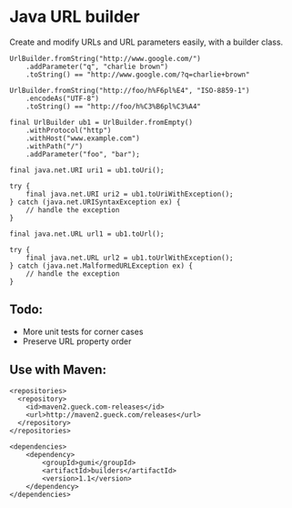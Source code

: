 Java URL builder
================

Create and modify URLs and URL parameters easily, with a builder class.

    UrlBuilder.fromString("http://www.google.com/")
        .addParameter("q", "charlie brown")
        .toString() == "http://www.google.com/?q=charlie+brown"

    UrlBuilder.fromString("http://foo/h%F6pl%E4", "ISO-8859-1")
        .encodeAs("UTF-8")
        .toString() == "http://foo/h%C3%B6pl%C3%A4"

    final UrlBuilder ub1 = UrlBuilder.fromEmpty()
        .withProtocol("http")
        .withHost("www.example.com")
        .withPath("/")
        .addParameter("foo", "bar");

    final java.net.URI uri1 = ub1.toUri();

    try {
        final java.net.URI uri2 = ub1.toUriWithException();
    } catch (java.net.URISyntaxException ex) {
        // handle the exception
    }

    final java.net.URL url1 = ub1.toUrl();

    try {
        final java.net.URL url2 = ub1.toUrlWithException();
    } catch (java.net.MalformedURLException ex) {
        // handle the exception
    }

Todo:
-----

* More unit tests for corner cases
* Preserve URL property order

Use with Maven:
-----------------------

    <repositories>
      <repository>
        <id>maven2.gueck.com-releases</id>
        <url>http://maven2.gueck.com/releases</url>
      </repository>
    </repositories>

    <dependencies>
        <dependency>
            <groupId>gumi</groupId>
            <artifactId>builders</artifactId>
            <version>1.1</version>
        </dependency>
    </dependencies>
